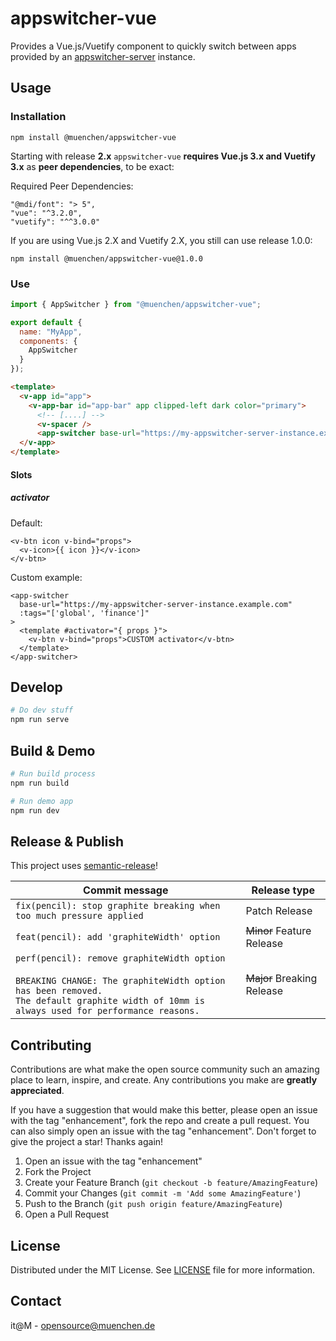 # appswitcher-vue

Provides a Vue.js/Vuetify component to quickly switch between apps provided by an [appswitcher-server](https://github.com/it-at-m/appswitcher-server) instance.

## Usage

### Installation

```console
npm install @muenchen/appswitcher-vue
```

Starting with release **2.x** `appswitcher-vue` **requires Vue.js 3.x and Vuetify 3.x** as **peer dependencies**, to be exact:

Required Peer Dependencies:

```
"@mdi/font": "> 5",
"vue": "^3.2.0",
"vuetify": "^^3.0.0"
```

If you are using Vue.js 2.X and Vuetify 2.X, you still can use release 1.0.0:

```console
npm install @muenchen/appswitcher-vue@1.0.0
```

### Use

```js
import { AppSwitcher } from "@muenchen/appswitcher-vue";
```

```js
export default {
  name: "MyApp",
  components: {
    AppSwitcher
  }
});
```

```html
<template>
  <v-app id="app">
    <v-app-bar id="app-bar" app clipped-left dark color="primary">
      <!-- [....] -->
      <v-spacer />
      <app-switcher base-url="https://my-appswitcher-server-instance.example.com" :tags="['global', 'finance']"/>
  </v-app>
</template>
```

#### Slots

##### activator

Default:

```vue
<v-btn icon v-bind="props">
  <v-icon>{{ icon }}</v-icon>
</v-btn>
```

Custom example:

```vue
<app-switcher
  base-url="https://my-appswitcher-server-instance.example.com"
  :tags="['global', 'finance']"
>
  <template #activator="{ props }">
    <v-btn v-bind="props">CUSTOM activator</v-btn>
  </template>
</app-switcher>
```

## Develop

```bash
# Do dev stuff
npm run serve
```

## Build & Demo

```bash
# Run build process
npm run build
```

```bash
# Run demo app
npm run dev
```

## Release & Publish

This project uses [semantic-release](https://github.com/semantic-release/semantic-release)!

| Commit message                                                                                                                                                                                   | Release type               |
| ------------------------------------------------------------------------------------------------------------------------------------------------------------------------------------------------ | -------------------------- |
| `fix(pencil): stop graphite breaking when too much pressure applied`                                                                                                                             | Patch Release              |
| `feat(pencil): add 'graphiteWidth' option`                                                                                                                                                       | ~~Minor~~ Feature Release  |
| `perf(pencil): remove graphiteWidth option`<br><br>`BREAKING CHANGE: The graphiteWidth option has been removed.`<br>`The default graphite width of 10mm is always used for performance reasons.` | ~~Major~~ Breaking Release |

## Contributing

Contributions are what make the open source community such an amazing place to learn, inspire, and create. Any contributions you make are **greatly appreciated**.

If you have a suggestion that would make this better, please open an issue with the tag "enhancement", fork the repo and create a pull request. You can also simply open an issue with the tag "enhancement".
Don't forget to give the project a star! Thanks again!

1. Open an issue with the tag "enhancement"
2. Fork the Project
3. Create your Feature Branch (`git checkout -b feature/AmazingFeature`)
4. Commit your Changes (`git commit -m 'Add some AmazingFeature'`)
5. Push to the Branch (`git push origin feature/AmazingFeature`)
6. Open a Pull Request

## License

Distributed under the MIT License. See [LICENSE](LICENSE) file for more information.

## Contact

it@M - <opensource@muenchen.de>
